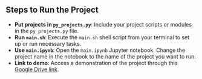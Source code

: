 ## Steps to Run the Project

- **Put projects in `py_projects.py`**: Include your project scripts or modules in the `py_projects.py` file.
- **Run `main.sh`**: Execute the `main.sh` shell script from your terminal to set up or run necessary tasks.
- **Use `main.ipynb`**: Open the `main.ipynb` Jupyter notebook. Change the project name in the notebook to the name of the project you want to run.
- **Link to demo**: Access a demonstration of the project through this [Google Drive link](https://drive.google.com/file/d/1grduhbuRzczpnBYVVb-9OzNV1eFskiDH/view).
